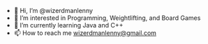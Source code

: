 - 👋 Hi, I’m @wizerdmanlenny
- 👀 I’m interested in Programming, Weightlifting, and Board Games
- 🌱 I’m currently learning Java and C++
- 📫 How to reach me wizerdmanlenny@gmail.com

